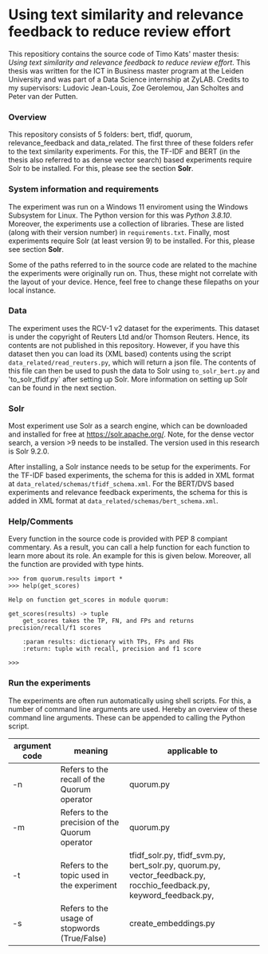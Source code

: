# Using text similarity and relevance feedback to reduce review effort
This repositiory contains the source code of Timo Kats' master thesis: *Using text similarity and relevance feedback to reduce review effort*. This thesis was written for the ICT in Business master program at the Leiden University and was part of a Data Science internship at ZyLAB. Credits to my supervisors: Ludovic Jean-Louis, Zoe Gerolemou, Jan Scholtes and Peter van der Putten.  

### Overview
This repository consists of 5 folders: bert, tfidf, quorum, relevance_feedback and data_related. The first three of these folders refer to the text similarity experiments. For this, the TF-IDF and BERT (in the thesis also referred to as dense vector search) based experiments require Solr to be installed. For this, please see the section **Solr**.

### System information and requirements
The experiment was run on a Windows 11 enviroment using the Windows Subsystem for Linux. The Python version for this was *Python 3.8.10*. Moreover, the experiments use a collection of libraries. These are listed (along with their version number) in `requirements.txt`. Finally, most experiments require Solr (at least version 9) to be installed. For this, please see section **Solr**.  

Some of the paths referred to in the source code are related to the machine the experiments were originally run on. Thus, these might not correlate with the layout of your device. Hence, feel free to change these filepaths on your local instance.  

### Data
The experiment uses the RCV-1 v2 dataset for the experiments. This dataset is under the copyright of Reuters Ltd and/or Thomson Reuters. Hence, its contents are not published in this repository. However, if you have this dataset then you can load its (XML based) contents using the script `data_related/read_reuters.py`, which will return a json file. The contents of this file can then be used to push the data to Solr using `to_solr_bert.py` and 'to_solr_tfidf.py` after setting up Solr. More information on setting up Solr can be found in the next section. 

### Solr
Most experiment use Solr as a search engine, which can be downloaded and installed for free at https://solr.apache.org/. Note, for the dense vector search, a version >9 needs to be installed. The version used in this research is Solr 9.2.0.  

After installing, a Solr instance needs to be setup for the experiments. For the TF-IDF based experiments, the schema for this is added in XML format at `data_related/schemas/tfidf_schema.xml`. For the BERT/DVS based experiments and relevance feedback experiments, the schema for this is added in XML format at `data_related/schemas/bert_schema.xml`. 

### Help/Comments
Every function in the source code is provided with PEP 8 compiant commentary. As a result, you can call a help function for each function to learn more about its role. An example for this is given below. Moreover, all the function are provided with type hints.

```
>>> from quorum.results import *
>>> help(get_scores)

Help on function get_scores in module quorum:

get_scores(results) -> tuple
    get_scores takes the TP, FN, and FPs and returns precision/recall/f1 scores

    :param results: dictionary with TPs, FPs and FNs
    :return: tuple with recall, precision and f1 score

>>>
```

### Run the experiments
The experiments are often run automatically using shell scripts. For this, a number of command line arguments are used. Hereby an overview of these command line arguments. These can be appended to calling the Python script.

| argument code | meaning                                        | applicable to                                                                                                                    |
|---------------|------------------------------------------------|----------------------------------------------------------------------------------------------------------------------------------|
| -n            | Refers to the recall of the Quorum operator    | quorum.py                                                                                                                        |
| -m            | Refers to the precision of the Quorum operator | quorum.py                                                                                                                        |
| -t            | Refers to the topic used in the experiment     | tfidf_solr.py,    tfidf_svm.py,   bert_solr.py,    quorum.py,   vector_feedback.py,  rocchio_feedback.py,  keyword_feedback.py,  |
| -s            | Refers to the usage of stopwords (True/False)  | create_embeddings.py                                                                                                             |
